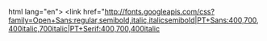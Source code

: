 html lang="en"><head>    <meta charset="utf-8" />    <meta name="viewport" content="width=1024" />    <meta name="apple-mobile-web-app-capable" content="yes" />    <title>impress.js | presentation tool based on the power of CSS3 transforms and transitions in modern browsers | by Bartek Szopka @bartaz</title>        <meta name="description" content="impress.js is a presentation tool based on the power of CSS3 transforms and transitions in modern browsers and inspired by the idea behind prezi.com." />    <meta name="author" content="Bartek Szopka" />    <link href="http://fonts.googleapis.com/css?family=Open+Sans:regular,semibold,italic,italicsemibold|PT+Sans:400,700,400italic,700italic|PT+Serif:400,700,400italic
